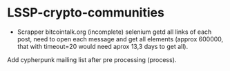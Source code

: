 # LSSP-crypto-communities

- Scrapper bitcointalk.org (incomplete) selenium getd all links of each post, need to open each message and get all elements (approx 600000, that with timeout=20 would need aprox 13,3 days to get all). 


Add cypherpunk mailing list after pre processing (process).

